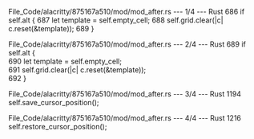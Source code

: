 File_Code/alacritty/875167a510/mod/mod_after.rs --- 1/4 --- Rust
                                                                                                                                                           686         if self.alt {
                                                                                                                                                           687             let template = self.empty_cell;
                                                                                                                                                           688             self.grid.clear(|c| c.reset(&template));
                                                                                                                                                           689         }

File_Code/alacritty/875167a510/mod/mod_after.rs --- 2/4 --- Rust
689         if self.alt {                                                                                                                                        
690             let template = self.empty_cell;                                                                                                                  
691             self.grid.clear(|c| c.reset(&template));                                                                                                         
692         }                                                                                                                                                    

File_Code/alacritty/875167a510/mod/mod_after.rs --- 3/4 --- Rust
                                                                                                                                                            1194                 self.save_cursor_position();

File_Code/alacritty/875167a510/mod/mod_after.rs --- 4/4 --- Rust
                                                                                                                                                            1216                 self.restore_cursor_position();

